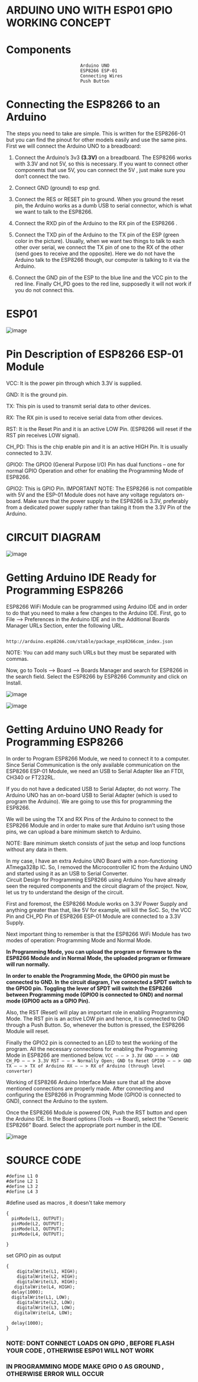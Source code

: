 #                                         ARDUINO UNO  WITH ESP01 GPIO WORKING CONCEPT
# Components
                                Arduino UNO  
                                ESP8266 ESP-01 
                                Connecting Wires 
                                Push Button
#                                          Connecting the ESP8266 to an Arduino
The steps you need to take are simple. This is written for the ESP8266-01 but you can find the pinout for other models easily and use the same pins. First we will connect the Arduino UNO to a breadboard:

1. Connect the Arduino’s 3v3 **(3.3V)**  on a breadboard. The ESP8266 works with 3.3V and not 5V, so this is necessary. If you want to connect other components that use 5V, you can connect the 5V , just make sure you don’t connect the two.

2. Connect GND (ground) to esp gnd.

3. Connect the RES or RESET pin to ground. When you ground the reset pin, the Arduino works as a dumb USB to serial connector, which is what we want to talk to the ESP8266.

4. Connect the RXD pin of the Arduino to the RX pin of the ESP8266 .

5. Connect the TXD pin of the Arduino to the TX pin of the ESP (green color in the picture). Usually, when we want two things to talk to each other over serial, we connect the TX pin of one to the RX of the other (send goes to receive and the opposite). Here we do not have the Arduino talk to the ESP8266 though, our computer is talking to it via the Arduino.

6. Connect the GND pin of the ESP to the blue line and the VCC pin to the red line.
Finally CH_PD goes to the red line, supposedly it will not work if you do not connect this.
#          ESP01
![image](https://user-images.githubusercontent.com/48613162/54473814-e031b800-4802-11e9-88c4-1e0f57c7978b.png)

#                                    Pin Description of ESP8266 ESP-01 Module
  VCC: It is the power pin through which 3.3V is supplied.
    
  GND: It is the ground pin.
    
  TX: This pin is used to transmit serial data to other devices.
    
  RX: The RX pin is used to receive serial data from other devices.
    
  RST: It is the Reset Pin and it is an active LOW Pin. (ESP8266 will reset if the RST pin receives LOW signal).
  
  CH_PD: This is the chip enable pin and it is an active HIGH Pin. It is usually connected to 3.3V.
  
  GPIO0: The GPIO0 (General Purpose I/O) Pin has dual functions – one for normal GPIO Operation and other for enabling the Programming     Mode of ESP8266.
  
  GPIO2: This is GPIO Pin.
IMPORTANT NOTE: The ESP8266 is not compatible with 5V and the ESP-01 Module does not have any voltage regulators on-board. Make sure that the power supply to the ESP8266 is 3.3V, preferably from a dedicated power supply rather than taking it from the 3.3V Pin of the Arduino.

  #  CIRCUIT DIAGRAM
  ![image](https://user-images.githubusercontent.com/48613162/54473880-b927b600-4803-11e9-9f2b-57999c40f4e2.png)
  
  #                                Getting Arduino IDE Ready for Programming ESP8266

ESP8266 WiFi Module can be programmed using Arduino IDE and in order to do that you need to make a few changes to the Arduino IDE. First, go to File –> Preferences in the Arduino IDE and in the Additional Boards Manager URLs Section, enter the following URL.
                            
                            http://arduino.esp8266.com/stable/package_esp8266com_index.json
                            
                            
 NOTE: You can add many such URLs but they must be separated with commas.

Now, go to Tools –> Board –> Boards Manager and search for ESP8266 in the search field. Select the ESP8266 by ESP8266 Community and click on Install. 



![image](https://user-images.githubusercontent.com/48613162/54474063-2b999580-4806-11e9-84a8-ec5297e5578d.png)


![image](https://user-images.githubusercontent.com/48613162/54474227-6bfa1300-4808-11e9-921b-f5939684780f.png)



#                                        Getting Arduino UNO Ready for Programming ESP8266
In order to Program ESP8266 Module, we need to connect it to a computer. Since Serial Communication is the only available communication on the ESP8266 ESP-01 Module, we need an USB to Serial Adapter like an FTDI, CH340 or FT232RL.

If you do not have a dedicated USB to Serial Adapter, do not worry. The Arduino UNO has an on-board USB to Serial Adapter (which is used to program the Arduino). We are going to use this for programming the ESP8266.

We will be using the TX and RX Pins of the Arduino to connect to the ESP8266 Module and in order to make sure that Arduino isn’t using those pins, we can upload a bare minimum sketch to Arduino.

NOTE: Bare minimum sketch consists of just the setup and loop functions without any data in them.

In my case, I have an extra Arduino UNO Board with a non-functioning ATmega328p IC. So, I removed the Microcontroller IC from the Arduino UNO and started using it as an USB to Serial Converter.  
Circuit Design for Programming ESP8266 using Arduino
You have already seen the required components and the circuit diagram of the project. Now, let us try to understand the design of the circuit.

First and foremost, the ESP8266 Module works on 3.3V Power Supply and anything greater than that, like 5V for example, will kill the SoC. So, the VCC Pin and CH_PD Pin of ESP8266 ESP-01 Module are connected to a 3.3V Supply.

Next important thing to remember is that the ESP8266 WiFi Module has two modes of operation: Programming Mode and Normal Mode.

**In Programming Mode, you can upload the program or firmware to the ESP8266 Module and in Normal Mode, the uploaded program or firmware will run normally.**

**In order to enable the Programming Mode, the GPIO0 pin must be connected to GND. In the circuit diagram, I’ve connected a SPDT switch to the GPIO0 pin. Toggling the lever of SPDT will switch the ESP8266 between Programming mode (GPIO0 is connected to GND) and normal mode (GPIO0 acts as a GPIO Pin).**   

Also, the RST (Reset) will play an important role in enabling Programming Mode. The RST pin is an active LOW pin and hence, it is connected to GND through a Push Button. So, whenever the button is pressed, the ESP8266 Module will reset.

Finally the GPIO2 pin is connected to an LED to test the working of the program. All the necessary connections for enabling the Programming Mode in ESP8266 are mentioned below.
                ```
                    VCC – – > 3.3V
                    GND – – > GND
                    CH_PD – – > 3.3V
                    RST – – > Normally Open; GND to Reset
                    GPIO0 – – > GND
                    TX – – > TX of Arduino
                    RX – – > RX of Arduino (through level converter) ``` 

Working of ESP8266 Arduino Interface
Make sure that all the above mentioned connections are properly made. After connecting and configuring the ESP8266 in Programming Mode (GPIO0 is connected to GND), connect the Arduino to the system.

Once the ESP8266 Module is powered ON, Push the RST button and open the Arduino IDE. In the Board options (Tools –> Board), select the “Generic ESP8266” Board. Select the appropriate port number in the IDE.
                            

  ![image](https://user-images.githubusercontent.com/48613162/54473950-bda09e80-4804-11e9-8321-7d5c42a1b41e.png)

  
# SOURCE CODE
```
#define L1 0
#define L2 1
#define L3 2
#define L4 3
``` 
  #define used as macros , it doesn't take memory  
```void setup()
{
  pinMode(L1, OUTPUT);
  pinMode(L2, OUTPUT);
  pinMode(L3, OUTPUT);
  pinMode(L4, OUTPUT);
  
}
```

set GPIO pin as output

```void loop() 
{
    digitalWrite(L1, HIGH);
    digitalWrite(L2, HIGH);
    digitalWrite(L3, HIGH);
   digitalWrite(L4, HIGH);
  delay(1000);
  digitalWrite(L1, LOW);
    digitalWrite(L2, LOW);
    digitalWrite(L3, LOW);
   digitalWrite(L4, LOW);

  delay(1000);
}
 ``` 
 
  
  
  ### NOTE: DONT CONNECT LOADS ON GPIO , BEFORE FLASH YOUR CODE , OTHERWISE ESP01 WILL NOT WORK
  
  ### IN PROGRAMMING MODE MAKE GPIO 0 AS GROUND  , OTHERWISE ERROR WILL OCCUR
  
  
  
